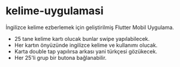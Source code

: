 # kelime-uygulamasi
İngilizce kelime ezberlemek için geliştirilmiş Flutter Mobil Uygulama.
* 25 tane kelime kartı olucak bunlar swipe yapılabilecek.
* Her kartın önyüzünde ingilizce kelime ve kullanımı olucak.
* Karta double tap yapılırsa arkası yani türkçesi gözükecek.
* Her 25'li grup bir butona bağlanabilir.
